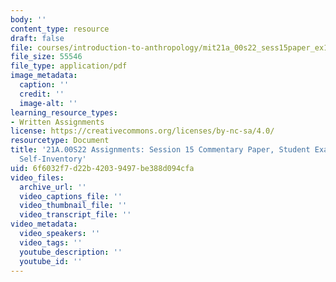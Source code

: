 ```yaml
---
body: ''
content_type: resource
draft: false
file: courses/introduction-to-anthropology/mit21a_00s22_sess15paper_ex1.pdf
file_size: 55546
file_type: application/pdf
image_metadata:
  caption: ''
  credit: ''
  image-alt: ''
learning_resource_types:
- Written Assignments
license: https://creativecommons.org/licenses/by-nc-sa/4.0/
resourcetype: Document
title: '21A.00S22 Assignments: Session 15 Commentary Paper, Student Example 1: Ritual
  Self-Inventory'
uid: 6f6032f7-d22b-4203-9497-be388d094cfa
video_files:
  archive_url: ''
  video_captions_file: ''
  video_thumbnail_file: ''
  video_transcript_file: ''
video_metadata:
  video_speakers: ''
  video_tags: ''
  youtube_description: ''
  youtube_id: ''
---
```

